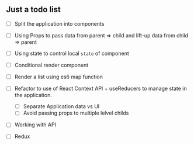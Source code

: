 ## Just a todo list

- [ ] Split the application into components
- [ ] Using Props to pass data from parent => child and lift-up data from child => parent
- [ ] Using state to control local `state` of component
- [ ] Conditional render component
- [ ] Render a list using es6 map function
- [ ] Refactor to use of React Context API + useReducers to manage state in the application.
	- [ ] Separate Application data vs UI
	- [ ] Avoid passing props to multiple lelvel childs
- [ ] Working with API
- [ ] Redux


